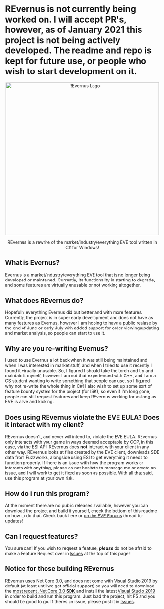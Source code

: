 # REvernus is not currently being worked on. I will accept PR's, however, as of January 2021 this project is not being actively developed. The readme and repo is kept for future use, or people who wish to start development on it.

<p align="center">
  <img src="https://puu.sh/DIGKM/4276bf1022.png" alt="REvernus Logo" width="500"/>
</p>
<p align="center">
REvernus is a rewrite of the market/industry/everything EVE tool written in C# for Windows!
</p>

## What is Evernus?
Evernus is a market/industry/everything EVE tool that is no longer being developed or maintained. Currently, its functionality is starting to degrade, and some features are virtually unusable or not working altogether.

## What does REvernus do?
Hopefully everything Evernus did but better and with more features. Currently, the project is in super early development and does not have as many features as Evernus, however I am hoping to have a public realase by the end of June or early July with added support for order viewing/updating and market analysis, so people can start to use it.

## Why are you re-writing Evernus?
I used to use Evernus a lot back when it was still being maintained and when I was interested in market stuff, and when I tried to use it recently I found it virually unusable. So, I figured I should take the torch and try and maintain it myself, however I am not that experienced with C++, and I am a CS student wanting to write something that people can use, so I figured why not re-write the whole thing in C#! I also wish to set up some sort of feature bounty system for the project (for ISK), so even if I'm long gone, people can still request features and keep REvernus working for as long as EVE is alive and kicking.

## Does using REvernus violate the EVE EULA? Does it interact with my client?
REvernus doesn't, and never will intend to, violate the EVE EULA. REvernus only interacts with your game in ways deemed acceptable by CCP, in this case, via the ESI API. REvernus does **not** interact with your client in any other way. REvernus looks at files created by the EVE client, downloads SDE data from Fuzzworks, alongside using ESI to get everything it needs to function properly. If there is an issue with how the program works or interacts with anything, please do not hesitate to message me or create an issue, and I will work to get it fixed as soon as possible. With all that said, use this program at your own risk.

## How do I run this program?
At the moment there are no public releases available, however you can download the project and build it yourself, check the bottom of this readme on how to do that. Check back here or [on the EVE Forums](https://forums.eveonline.com/t/revernus-release-null-evernus-re-written) thread for updates!

## Can I request features?
You sure can! If you wish to request a feature, ***please*** do not be afraid to make a Feature Request over in [Issues](https://github.com/Meigs2/REvernus/issues) at the top of this page!

## Notice for those building REvernus
REvernus uses Net Core 3.0, and does not come with Visual Studio 2019 by default (at least until we get official support) so you will need to download the [most recent .Net Core 3.0 **SDK** ](https://dotnet.microsoft.com/download/dotnet-core/3.0) and install the latest [Visual Studio 2019](https://visualstudio.microsoft.com/downloads/) in order to build and run this program. Just load the project, hit F5 and you should be good to go. If theres an issue, please post it in [Issues](https://github.com/Meigs2/REvernus/issues).
